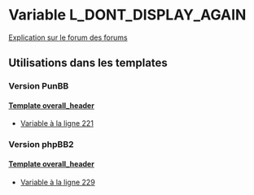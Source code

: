 # Variable L_DONT_DISPLAY_AGAIN
[Explication sur le forum des forums](http://forum.forumactif.com/t294113-listing-des-variables#L_DONT_DISPLAY_AGAIN)
## Utilisations dans les templates
### Version PunBB
#### [Template overall_header](punbb/overall_header.md)
* [Variable à la ligne 221](../punbb/overall_header.tpl#L221)
### Version phpBB2
#### [Template overall_header](subsilver/overall_header.md)
* [Variable à la ligne 229](../subsilver/overall_header.tpl#L229)